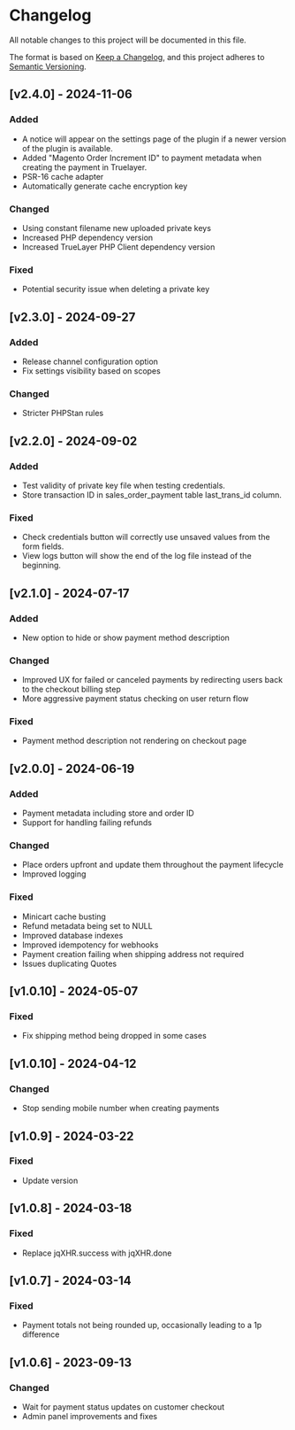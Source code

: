 # Changelog

All notable changes to this project will be documented in this file.

The format is based on [Keep a Changelog](https://keepachangelog.com/en/1.0.0/), and this project adheres
to [Semantic Versioning](https://semver.org/spec/v2.0.0.html).

## [v2.4.0] - 2024-11-06

### Added

- A notice will appear on the settings page of the plugin if a newer version of the plugin is available.
- Added "Magento Order Increment ID" to payment metadata when creating the payment in Truelayer.
- PSR-16 cache adapter
- Automatically generate cache encryption key

### Changed

- Using constant filename new uploaded private keys
- Increased PHP dependency version
- Increased TrueLayer PHP Client dependency version

### Fixed

- Potential security issue when deleting a private key

## [v2.3.0] - 2024-09-27

### Added

- Release channel configuration option
- Fix settings visibility based on scopes

### Changed

- Stricter PHPStan rules

## [v2.2.0] - 2024-09-02

### Added

- Test validity of private key file when testing credentials.
- Store transaction ID in sales_order_payment table last_trans_id column.

### Fixed

- Check credentials button will correctly use unsaved values from the form fields.
- View logs button will show the end of the log file instead of the beginning.

## [v2.1.0] - 2024-07-17

### Added

- New option to hide or show payment method description

### Changed

- Improved UX for failed or canceled payments by redirecting users back to the checkout billing step
- More aggressive payment status checking on user return flow

### Fixed

- Payment method description not rendering on checkout page

## [v2.0.0] - 2024-06-19

### Added

- Payment metadata including store and order ID
- Support for handling failing refunds

### Changed

- Place orders upfront and update them throughout the payment lifecycle
- Improved logging

### Fixed

- Minicart cache busting
- Refund metadata being set to NULL
- Improved database indexes
- Improved idempotency for webhooks
- Payment creation failing when shipping address not required
- Issues duplicating Quotes

## [v1.0.10] - 2024-05-07

### Fixed

- Fix shipping method being dropped in some cases

## [v1.0.10] - 2024-04-12

### Changed

- Stop sending mobile number when creating payments

## [v1.0.9] - 2024-03-22

### Fixed

- Update version

## [v1.0.8] - 2024-03-18

### Fixed

- Replace jqXHR.success with jqXHR.done

## [v1.0.7] - 2024-03-14

### Fixed

- Payment totals not being rounded up, occasionally leading to a 1p difference

## [v1.0.6] - 2023-09-13

### Changed

- Wait for payment status updates on customer checkout
- Admin panel improvements and fixes
